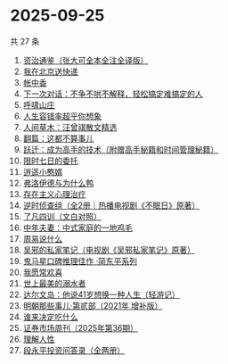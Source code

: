 # 2025-09-25

共 27 条

<!-- BEGIN WEREAD -->
<!-- 最后更新时间 2025-09-25 21:21:53 +0800 -->
1. [资治通鉴（张大可全本全注全译版）](https://weread.qq.com/web/bookDetail/33532d70813aba6ccg011cd8)
1. [我在北京送快递](https://weread.qq.com/web/bookDetail/51532c40813ab7c0ag019c84)
1. [帐中香](https://weread.qq.com/web/bookDetail/e3232920813aba5e1g01341c)
1. [下一次对话：不争不哄不解释，轻松搞定难搞定的人](https://weread.qq.com/web/bookDetail/04f326e0813aba18dg011e96)
1. [呼啸山庄](https://weread.qq.com/web/bookDetail/522324a0813aba395g0114fe)
1. [人生容错率超乎你想象](https://weread.qq.com/web/bookDetail/e8532490813aba685g01264e)
1. [人间草木：汪曾祺散文精选](https://weread.qq.com/web/bookDetail/67532b9071d3dced6757f99)
1. [翻篇：这都不算事儿](https://weread.qq.com/web/bookDetail/2ab321f0813aba67eg01528a)
1. [跃迁：成为高手的技术（附赠高手秘籍和时间管理秘籍）](https://weread.qq.com/web/bookDetail/e2532c505dec29e25739d5a)
1. [限时七日的委托](https://weread.qq.com/web/bookDetail/6d732ed0813aba5e4g017f42)
1. [逍遥小憨婿](https://weread.qq.com/web/bookDetail/b3332f20813aba573g018aea)
1. [弗洛伊德与为什么鸭](https://weread.qq.com/web/bookDetail/c8c32310813ab8250g018eec)
1. [存在主义心理治疗](https://weread.qq.com/web/bookDetail/538320a0813ab83e4g01836b)
1. [逆时侦查组（全2册｜热播电视剧《不眠日》原著）](https://weread.qq.com/web/bookDetail/e0132f00813aba6e2g015c80)
1. [了凡四训（文白对照）](https://weread.qq.com/web/bookDetail/7db324f0813aba21eg019948)
1. [中年夫妻：中式家庭的一地鸡毛](https://weread.qq.com/web/bookDetail/84d320b0813aba5b4g01798c)
1. [周易说什么](https://weread.qq.com/web/bookDetail/9d632660813aba3f4g01716a)
1. [吴邪的私家笔记（电视剧《吴邪私家笔记》原著）](https://weread.qq.com/web/bookDetail/2c932320813aba08fg0129b2)
1. [鬼马星口碑推理佳作 ·简东平系列](https://weread.qq.com/web/bookDetail/96332e10813aba6a2g01187b)
1. [我愿常欢喜](https://weread.qq.com/web/bookDetail/6d032db0813ab814cg01374d)
1. [世上最美的溺水者](https://weread.qq.com/web/bookDetail/35332d50813ab6e80g018782)
1. [达尔文岛：他说41岁想换一种人生（轻游记）](https://weread.qq.com/web/bookDetail/68632510813ab9c23g012f85)
1. [明朝那些事儿·第贰部（2021年 增补版）](https://weread.qq.com/web/bookDetail/51b324b072710bea51b5636)
1. [谁来决定吃什么](https://weread.qq.com/web/bookDetail/3f032960813aba67eg0172dd)
1. [证券市场周刊（2025年第36期）](https://weread.qq.com/web/bookDetail/c1c32a20813aba748g010a3f)
1. [理解人性](https://weread.qq.com/web/bookDetail/79632da0813ab9bb7g010002)
1. [段永平投资问答录（全两册）](https://weread.qq.com/web/bookDetail/38e32c00813ab9f99g0102af)
<!-- END WEREAD -->